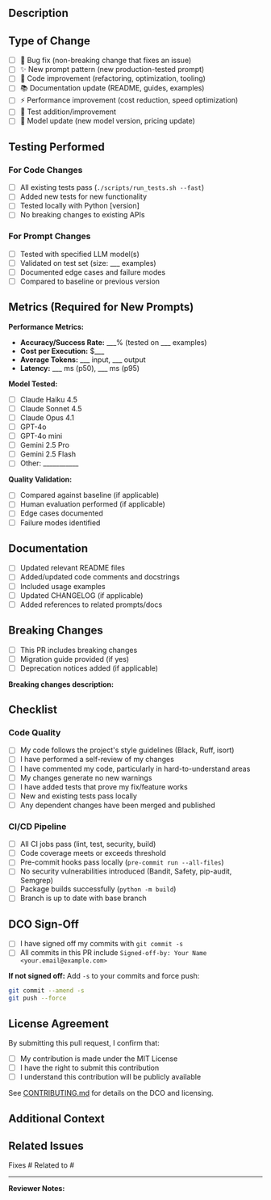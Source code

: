 ## Description

<!-- Provide a clear, concise description of your changes and the motivation behind them -->

## Type of Change

<!-- Check all that apply -->

- [ ] 🐛 Bug fix (non-breaking change that fixes an issue)
- [ ] ✨ New prompt pattern (new production-tested prompt)
- [ ] 🔧 Code improvement (refactoring, optimization, tooling)
- [ ] 📚 Documentation update (README, guides, examples)
- [ ] ⚡ Performance improvement (cost reduction, speed optimization)
- [ ] 🧪 Test addition/improvement
- [ ] 🔄 Model update (new model version, pricing update)

## Testing Performed

<!-- Describe how you tested your changes -->

### For Code Changes
- [ ] All existing tests pass (`./scripts/run_tests.sh --fast`)
- [ ] Added new tests for new functionality
- [ ] Tested locally with Python [version]
- [ ] No breaking changes to existing APIs

### For Prompt Changes
- [ ] Tested with specified LLM model(s)
- [ ] Validated on test set (size: ___ examples)
- [ ] Documented edge cases and failure modes
- [ ] Compared to baseline or previous version

## Metrics (Required for New Prompts)

<!-- If adding a new prompt, provide quantified results from production or thorough testing -->

**Performance Metrics:**
- **Accuracy/Success Rate:** ___% (tested on ___ examples)
- **Cost per Execution:** $___
- **Average Tokens:** ___ input, ___ output
- **Latency:** ___ ms (p50), ___ ms (p95)

**Model Tested:**
- [ ] Claude Haiku 4.5
- [ ] Claude Sonnet 4.5
- [ ] Claude Opus 4.1
- [ ] GPT-4o
- [ ] GPT-4o mini
- [ ] Gemini 2.5 Pro
- [ ] Gemini 2.5 Flash
- [ ] Other: ___________

**Quality Validation:**
- [ ] Compared against baseline (if applicable)
- [ ] Human evaluation performed (if applicable)
- [ ] Edge cases documented
- [ ] Failure modes identified

## Documentation

<!-- Check all that apply -->

- [ ] Updated relevant README files
- [ ] Added/updated code comments and docstrings
- [ ] Included usage examples
- [ ] Updated CHANGELOG (if applicable)
- [ ] Added references to related prompts/docs

## Breaking Changes

<!-- If this PR introduces breaking changes, describe them and the migration path -->

- [ ] This PR includes breaking changes
- [ ] Migration guide provided (if yes)
- [ ] Deprecation notices added (if applicable)

**Breaking changes description:**
<!-- Describe what breaks and how users should migrate -->

## Checklist

<!-- All items must be checked before merging -->

### Code Quality
- [ ] My code follows the project's style guidelines (Black, Ruff, isort)
- [ ] I have performed a self-review of my changes
- [ ] I have commented my code, particularly in hard-to-understand areas
- [ ] My changes generate no new warnings
- [ ] I have added tests that prove my fix/feature works
- [ ] New and existing tests pass locally
- [ ] Any dependent changes have been merged and published

### CI/CD Pipeline
- [ ] All CI jobs pass (lint, test, security, build)
- [ ] Code coverage meets or exceeds threshold
- [ ] Pre-commit hooks pass locally (`pre-commit run --all-files`)
- [ ] No security vulnerabilities introduced (Bandit, Safety, pip-audit, Semgrep)
- [ ] Package builds successfully (`python -m build`)
- [ ] Branch is up to date with base branch

## DCO Sign-Off

<!-- All commits MUST include a DCO sign-off -->

- [ ] I have signed off my commits with `git commit -s`
- [ ] All commits in this PR include `Signed-off-by: Your Name <your.email@example.com>`

**If not signed off:** Add `-s` to your commits and force push:
```bash
git commit --amend -s
git push --force
```

## License Agreement

By submitting this pull request, I confirm that:
- [ ] My contribution is made under the MIT License
- [ ] I have the right to submit this contribution
- [ ] I understand this contribution will be publicly available

See [CONTRIBUTING.md](../CONTRIBUTING.md) for details on the DCO and licensing.

## Additional Context

<!-- Add any other context, screenshots, benchmarks, or information that helps reviewers -->

## Related Issues

<!-- Link related issues using keywords: Fixes #123, Closes #456, Related to #789 -->

Fixes #
Related to #

---

**Reviewer Notes:**
<!-- Maintainers: add notes during review -->

